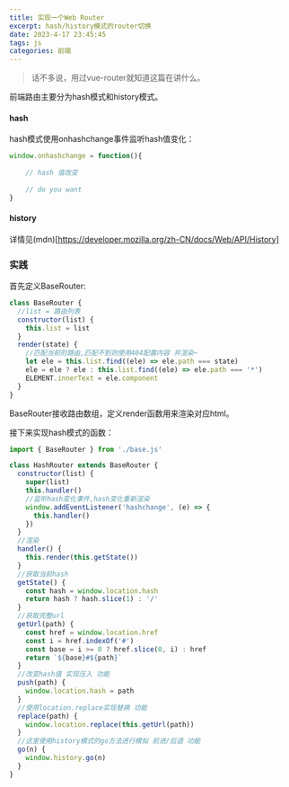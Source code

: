 ```yaml
---
title: 实现一个Web Router
excerpt: hash/history模式的router切换
date: 2023-4-17 23:45:45
tags: js
categories: 前端
---
```


> 话不多说，用过vue-router就知道这篇在讲什么。

前端路由主要分为hash模式和history模式。

#### hash
hash模式使用onhashchange事件监听hash值变化：
``` js
window.onhashchange = function(){
    
    // hash 值改变 
    
    // do you want
}
```

#### history
详情见(mdn)[https://developer.mozilla.org/zh-CN/docs/Web/API/History]

### 实践

首先定义BaseRouter:
``` js
class BaseRouter {
  //list = 路由列表
  constructor(list) {
    this.list = list
  }
  render(state) {
    //匹配当前的路由,匹配不到则使用404配置内容 并渲染~
    let ele = this.list.find((ele) => ele.path === state)
    ele = ele ? ele : this.list.find((ele) => ele.path === '*')
    ELEMENT.innerText = ele.component
  }
}
```
BaseRouter接收路由数组，定义render函数用来渲染对应html。

接下来实现hash模式的函数：
``` js
import { BaseRouter } from './base.js'

class HashRouter extends BaseRouter {
  constructor(list) {
    super(list)
    this.handler()
    //监听hash变化事件,hash变化重新渲染
    window.addEventListener('hashchange', (e) => {
      this.handler()
    })
  }
  //渲染
  handler() {
    this.render(this.getState())
  }
  //获取当前hash
  getState() {
    const hash = window.location.hash
    return hash ? hash.slice(1) : '/'
  }
  //获取完整url
  getUrl(path) {
    const href = window.location.href
    const i = href.indexOf('#')
    const base = i >= 0 ? href.slice(0, i) : href
    return `${base}#${path}`
  }
  //改变hash值 实现压入 功能
  push(path) {
    window.location.hash = path
  }
  //使用location.replace实现替换 功能
  replace(path) {
    window.location.replace(this.getUrl(path))
  }
  //这里使用history模式的go方法进行模拟 前进/后退 功能
  go(n) {
    window.history.go(n)
  }
}
```


